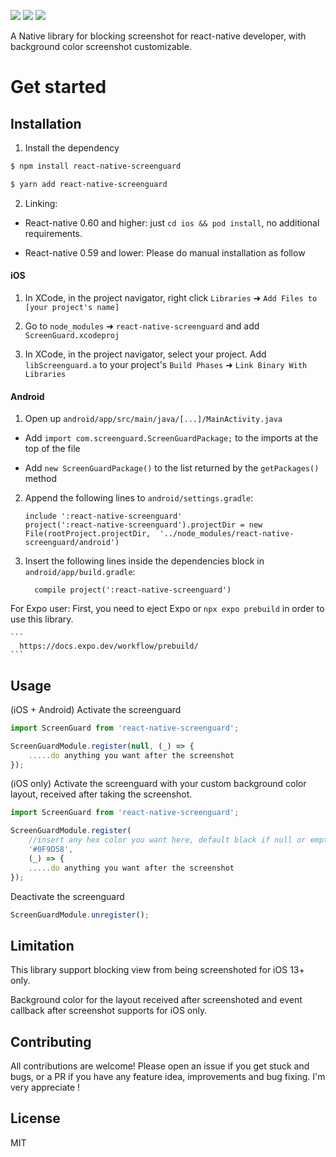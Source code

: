 <p align="left">
  <a href="https://github.com/prettier/prettier"><img src="https://img.shields.io/badge/styled_with-prettier-ff69b4.svg"></a>
  <a href="https://opensource.org/licenses/MIT"><img src="https://img.shields.io/badge/License-MIT-blue.svg"></a>
  <a href="https://aleen42.github.io/badges/src/eslint.svg"><img src="https://aleen42.github.io/badges/src/eslint.svg"></a>
</p>

A Native library for blocking screenshot for react-native developer, with background color screenshot customizable.

# Get started

## Installation

1. Install the dependency

```sh
$ npm install react-native-screenguard
```
```sh
$ yarn add react-native-screenguard
```

2. Linking:

- React-native 0.60 and higher: just `cd ios && pod install`, no additional requirements.

- React-native 0.59 and lower: Please do manual installation as follow

#### iOS

1. In XCode, in the project navigator, right click `Libraries` ➜ `Add Files to [your project's name]`

2. Go to `node_modules` ➜ `react-native-screenguard` and add `ScreenGuard.xcodeproj`

3. In XCode, in the project navigator, select your project. Add `libScreenguard.a` to your project's `Build Phases` ➜ `Link Binary With Libraries`


#### Android

1. Open up `android/app/src/main/java/[...]/MainActivity.java`

  - Add `import com.screenguard.ScreenGuardPackage;` to the imports at the top of the file

  - Add `new ScreenGuardPackage()` to the list returned by the `getPackages()` method

2. Append the following lines to `android/settings.gradle`:

  	```
  	include ':react-native-screenguard'
  	project(':react-native-screenguard').projectDir = new File(rootProject.projectDir, 	'../node_modules/react-native-screenguard/android')
  	```

3. Insert the following lines inside the dependencies block in `android/app/build.gradle`:

  	```
      compile project(':react-native-screenguard')
  	```

For Expo user: First, you need to eject Expo or `npx expo prebuild` in order to use this library.

  	```
	  https://docs.expo.dev/workflow/prebuild/
	```

## Usage

(iOS + Android) Activate the screenguard

```js
import ScreenGuard from 'react-native-screenguard';

ScreenGuardModule.register(null, (_) => {
	.....do anything you want after the screenshot 
});

```
(iOS only) Activate the screenguard with your custom background color layout, received after taking the screenshot.

```js
import ScreenGuard from 'react-native-screenguard';

ScreenGuardModule.register(
	//insert any hex color you want here, default black if null or empty
	'#0F9D58',
	(_) => {
	.....do anything you want after the screenshot 
});
```

Deactivate the screenguard

```js
ScreenGuardModule.unregister();
```


## Limitation

This library support blocking view from being screenshoted for iOS 13+ only.

Background color for the layout received after screenshoted and event callback after screenshot supports for iOS only.


## Contributing
All contributions are welcome! Please open an issue if you get stuck and bugs, or a PR if you have any feature idea, improvements and bug fixing. I'm very appreciate ! 

## License
MIT



